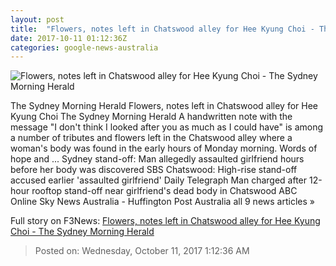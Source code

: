 ```yaml
---
layout: post
title:  "Flowers, notes left in Chatswood alley for Hee Kyung Choi - The Sydney Morning Herald"
date: 2017-10-11 01:12:36Z
categories: google-news-australia
---
```


![Flowers, notes left in Chatswood alley for Hee Kyung Choi - The Sydney Morning Herald](http://www.smh.com.au/content/dam/images/g/y/y/e/d/z/image.related.articleLeadwide.620x349.gyye99.png/1507685499353.jpg)

The Sydney Morning Herald Flowers, notes left in Chatswood alley for Hee Kyung Choi The Sydney Morning Herald A handwritten note with the message "I don't think I looked after you as much as I could have" is among a number of tributes and flowers left in the Chatswood alley where a woman's body was found in the early hours of Monday morning. Words of hope and ... Sydney stand-off: Man allegedly assaulted girlfriend hours before her body was discovered SBS Chatswood: High-rise stand-off accused earlier 'assaulted girlfriend' Daily Telegraph Man charged after 12-hour rooftop stand-off near girlfriend's dead body in Chatswood ABC Online Sky News Australia - Huffington Post Australia all 9 news articles »


Full story on F3News: [Flowers, notes left in Chatswood alley for Hee Kyung Choi - The Sydney Morning Herald](http://www.f3nws.com/n/SnnGyH)

> Posted on: Wednesday, October 11, 2017 1:12:36 AM
